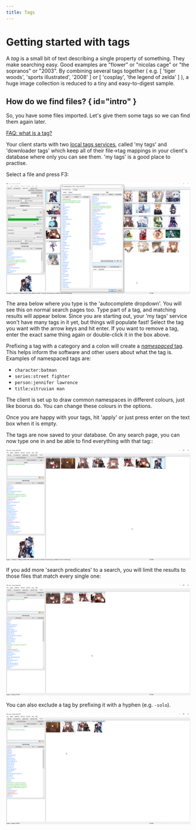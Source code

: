 ```yaml
---
title: Tags
---
```


# Getting started with tags
A _tag_ is a small bit of text describing a single property of something. They make searching easy. Good examples are "flower" or "nicolas cage" or "the sopranos" or "2003". By combining several tags together ( e.g. \[ 'tiger woods', 'sports illustrated', '2008' \] or \[ 'cosplay', 'the legend of zelda' \] ), a huge image collection is reduced to a tiny and easy-to-digest sample.

## How do we find files? { id="intro" }

So, you have some files imported. Let's give them some tags so we can find them again later.

[FAQ: what is a tag?](faq.md#tags)

Your client starts with two [local tags services](getting_started_tags.md#tag_services), called 'my tags' and 'downloader tags' which keep all of their file->tag mappings in your client's database where only you can see them. 'my tags' is a good place to practise.

Select a file and press F3:

[![](images/manage_tags.png)](images/manage_tags.png)

The area below where you type is the 'autocomplete dropdown'. You will see this on normal search pages too. Type part of a tag, and matching results will appear below. Since you are starting out, your 'my tags' service won't have many tags in it yet, but things will populate fast! Select the tag you want with the arrow keys and hit enter. If you want to remove a tag, enter the exact same thing again or double-click it in the box above.

Prefixing a tag with a category and a colon will create a [_namespaced_ tag](faq.md#namespaces). This helps inform the software and other users about what the tag is. Examples of namespaced tags are:

*   `character:batman`
*   `series:street fighter`
*   `person:jennifer lawrence`
*   `title:vitruvian man`

The client is set up to draw common namespaces in different colours, just like boorus do. You can change these colours in the options.

Once you are happy with your tags, hit 'apply' or just press enter on the text box when it is empty.

The tags are now saved to your database. On any search page, you can now type one in and be able to find everything with that tag::

[![](images/search_hu_tao.png)](images/search_hu_tao.png)

If you add more 'search predicates' to a search, you will limit the results to those files that match every single one:

[![](images/search_hu_tao_solo.png)](images/search_hu_tao_solo.png)

You can also exclude a tag by prefixing it with a hyphen (e.g. `-solo`).

[![](images/search_hu_tao_not_solo.png)](images/search_hu_tao_not_solo.png)

